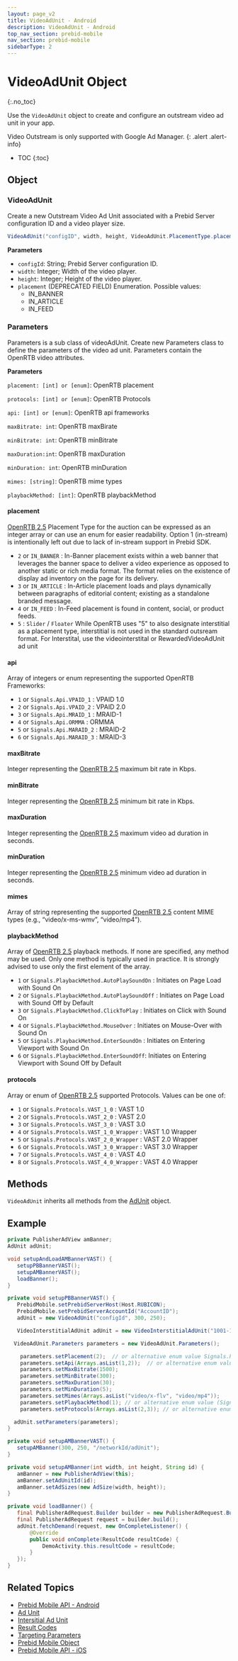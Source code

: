 ```yaml
---
layout: page_v2
title: VideoAdUnit - Android
description: VideoAdUnit - Android
top_nav_section: prebid-mobile
nav_section: prebid-mobile
sidebarType: 2
---
```


# VideoAdUnit Object
{:.no_toc}

Use the `VideoAdUnit` object to create and configure an outstream video ad unit in your app.

Video Outstream is only supported with Google Ad Manager.
{: .alert .alert-info}

* TOC
{:toc}

## Object

### VideoAdUnit

Create a new Outstream Video Ad Unit associated with a Prebid Server configuration ID and a video player size.

```java
VideoAdUnit("configID", width, height, VideoAdUnit.PlacementType.placement); //placement to be deprecated in favor of parameters.placement)
```

**Parameters**

* `configId`: String; Prebid Server configuration ID.
* `width`: Integer; Width of the video player.
* `height`: Integer; Height of the video player.
* `placement` (DEPRECATED FIELD) Enumeration. Possible values:
	* IN_BANNER
	* IN_ARTICLE
	* IN_FEED


### Parameters

Parameters is a sub class of videoAdUnit. Create new Parameters class to define the parameters of the video ad unit. Parameters contain the OpenRTB video attributes.

**Parameters**

`placement: [int] or [enum]`: OpenRTB placement

`protocols: [int] or [enum]`: OpenRTB Protocols

`api: [int] or [enum]`: OpenRTB api frameworks

`maxBitrate: int`: OpenRTB maxBirate

`minBitrate: int`: OpenRTB minBitrate

`maxDuration:int`: OpenRTB maxDuration

`minDuration: int`: OpenRTB minDuration

`mimes: [string]`: OpenRTB mime types

`playbackMethod: [int]`: OpenRTB playbackMethod


#### placement

[OpenRTB 2.5](https://www.iab.com/wp-content/uploads/2016/03/OpenRTB-API-Specification-Version-2-5-FINAL.pdf) Placement Type for the auction can be expressed as an integer array or can use an enum for easier readability. Option 1 (in-stream) is intentionally left out due to lack of in-stream support in Prebid SDK.

* `2` or `IN_BANNER` : In-Banner placement exists within a web banner that leverages the banner space to deliver a video experience as opposed to another static or rich media format. The format relies on the existence of display ad inventory on the page for its delivery.
* `3` or `IN_ARTICLE` : In-Article placement loads and plays dynamically between paragraphs of editorial content; existing as a standalone branded message.
* `4` or `IN_FEED` : In-Feed placement is found in content, social, or product feeds.
* `5` : `Slider` / `Floater` While OpenRTB uses "5" to also designate interstitial as a placement type, interstitial is not used in the standard outsream format. For Interstital, use the videointerstital or RewardedVideoAdUnit ad unit

#### api

Array of integers or enum representing the supported OpenRTB Frameworks:

* `1` or `Signals.Api.VPAID_1` : VPAID 1.0
* `2` or `Signals.Api.VPAID_2` : VPAID 2.0
* `3` or `Signals.Api.MRAID_1` : MRAID-1
* `4` or `Signals.Api.ORMMA` : ORMMA
* `5` or `Signals.Api.MARAID_2` : MRAID-2
* `6` or `Signals.Api.MARAID_3` : MRAID-3

#### maxBitrate

Integer representing the [OpenRTB 2.5](https://www.iab.com/wp-content/uploads/2016/03/OpenRTB-API-Specification-Version-2-5-FINAL.pdf) maximum bit rate in Kbps.

#### minBitrate

Integer representing the [OpenRTB 2.5](https://www.iab.com/wp-content/uploads/2016/03/OpenRTB-API-Specification-Version-2-5-FINAL.pdf) minimum bit rate in Kbps.

#### maxDuration

Integer representing the [OpenRTB 2.5](https://www.iab.com/wp-content/uploads/2016/03/OpenRTB-API-Specification-Version-2-5-FINAL.pdf) maximum video ad duration in seconds.

#### minDuration

Integer representing the [OpenRTB 2.5](https://www.iab.com/wp-content/uploads/2016/03/OpenRTB-API-Specification-Version-2-5-FINAL.pdf) minimum video ad duration in seconds.

#### mimes

Array of string representing the supported [OpenRTB 2.5](https://www.iab.com/wp-content/uploads/2016/03/OpenRTB-API-Specification-Version-2-5-FINAL.pdf) content MIME types (e.g., “video/x-ms-wmv”, “video/mp4”).

#### playbackMethod

Array of [OpenRTB 2.5](https://www.iab.com/wp-content/uploads/2016/03/OpenRTB-API-Specification-Version-2-5-FINAL.pdf) playback methods. If none are specified, any method may be used. Only one method is typically used in practice. It is strongly advised to use only the first element of the array.

* `1` or `Signals.PlaybackMethod.AutoPlaySoundOn` : Initiates on Page Load with Sound On
* `2` or `Signals.PlaybackMethod.AutoPlaySoundOff` : Initiates on Page Load with Sound Off by Default
* `3` or `Signals.PlaybackMethod.ClickToPlay` : Initiates on Click with Sound On
* `4` or `Signals.PlaybackMethod.MouseOver` : Initiates on Mouse-Over with Sound On
* `5` or `Signals.PlaybackMethod.EnterSoundOn` : Initiates on Entering Viewport with Sound On
* `6` or `Signals.PlaybackMethod.EnterSoundOff`: Initiates on Entering Viewport with Sound Off by Default

#### protocols

Array or enum of [OpenRTB 2.5](https://www.iab.com/wp-content/uploads/2016/03/OpenRTB-API-Specification-Version-2-5-FINAL.pdf) supported Protocols. Values can be one of:

* `1` or `Signals.Protocols.VAST_1_0` : VAST 1.0
* `2` or `Signals.Protocols.VAST_2_0` : VAST 2.0
* `3` or `Signals.Protocols.VAST_3_0` : VAST 3.0
* `4` or `Signals.Protocols.VAST_1_0_Wrapper` : VAST 1.0 Wrapper
* `5` or `Signals.Protocols.VAST_2_0_Wrapper` : VAST 2.0 Wrapper
* `6` or `Signals.Protocols.VAST_3_0_Wrapper` : VAST 3.0 Wrapper
* `7` or `Signals.Protocols.VAST_4_0` : VAST 4.0
* `8` or `Signals.Protocols.VAST_4_0_Wrapper` : VAST 4.0 Wrapper


## Methods

`VideoAdUnit` inherits all methods from the [AdUnit]({{site.baseurl}}/prebid-mobile/pbm-api/android/pbm-adunit-android.html) object.

## Example

```java
private PublisherAdView amBanner;
AdUnit adUnit;

void setupAndLoadAMBannerVAST() {
   setupPBBannerVAST();
   setupAMBannerVAST();
   loadBanner();
}

private void setupPBBannerVAST() {
   PrebidMobile.setPrebidServerHost(Host.RUBICON);
   PrebidMobile.setPrebidServerAccountId("AccountID");
   adUnit = new VideoAdUnit("configId", 300, 250);

   VideoInterstitialAdUnit adUnit = new VideoInterstitialAdUnit("1001-1");         

  VideoAdUnit.Parameters parameters = new VideoAdUnit.Parameters();

    parameters.setPlacement(2);  // or alternative enum value Signals.Placement.InBanner
    parameters.setApi(Arrays.asList(1,2));  // or alternative enum values [Signals.Api.VPAID_1, Signals.Api.VPAID_2]
    parameters.setMaxBitrate(1500);
    parameters.setMinBitrate(300);
    parameters.setMaxDuration(30);
    parameters.setMinDuration(5);
    parameters.setMimes(Arrays.asList("video/x-flv", "video/mp4"));
    parameters.setPlaybackMethod(1); // or alternative enum value (Signals.PlaybackMethod.AutoPlaySoundOn)
    parameters.setProtocols(Arrays.asList(2,3)); // or alternative enum values (Signals.Protocols.VAST_2_0, Signals.Protocols.VAST_3_0)

  adUnit.setParameters(parameters);
}

private void setupAMBannerVAST() {
   setupAMBanner(300, 250, "/networkId/adUnit");
}

private void setupAMBanner(int width, int height, String id) {
   amBanner = new PublisherAdView(this);
   amBanner.setAdUnitId(id);
   amBanner.setAdSizes(new AdSize(width, height));
}

private void loadBanner() {
   final PublisherAdRequest.Builder builder = new PublisherAdRequest.Builder();
   final PublisherAdRequest request = builder.build();
   adUnit.fetchDemand(request, new OnCompleteListener() {
       @Override
       public void onComplete(ResultCode resultCode) {
           DemoActivity.this.resultCode = resultCode;
       }
   });
}

```

## Related Topics

- [Prebid Mobile API - Android]({{site.baseurl}}/prebid-mobile/pbm-api/android/pbm-api-android.html)
- [Ad Unit]({{site.baseurl}}/prebid-mobile/pbm-api/android/pbm-adunit-android.html)
- [Intersitial Ad Unit]({{site.baseurl}}/prebid-mobile/pbm-api/android/pbm-bannerinterstitialadunit-android.html)
- [Result Codes]({{site.baseurl}}/prebid-mobile/pbm-api/android/pbm-api-result-codes-android.html)
- [Targeting Parameters]({{site.baseurl}}/prebid-mobile/pbm-api/android/pbm-targeting-params-android.html)
- [Prebid Mobile Object]({{site.baseurl}}/prebid-mobile/pbm-api/android/prebidmobile-object-android.html)
- [Prebid Mobile API - iOS]({{site.baseurl}}/prebid-mobile/pbm-api/ios/pbm-api-ios.html)
